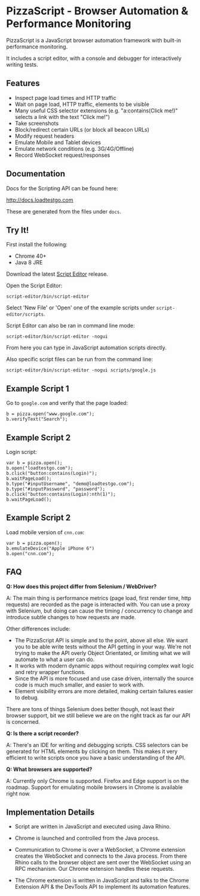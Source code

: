 # PizzaScript - Browser Automation & Performance Monitoring

PizzaScript is a JavaScript browser automation framework with built-in performance monitoring.

It includes a script editor, with a console and debugger for interactively writing tests.

## Features

- Inspect page load times and HTTP traffic
- Wait on page load, HTTP traffic, elements to be visible
- Many useful CSS selector extensions (e.g. "a:contains(Click me!)" selects a link with the
  text "Click me!")
- Take screenshots
- Block/redirect certain URLs (or block all beacon URLs)
- Modify request headers
- Emulate Mobile and Tablet devices
- Emulate network conditions (e.g. 3G/4G/Offline)
- Record WebSocket request/responses

## Documentation

Docs for the Scripting API can be found here:

  http://docs.loadtestgo.com

These are generated from the files under `docs`.

## Try It!

First install the following:

+ Chrome 40+
+ Java 8 JRE

Download the latest [Script Editor](https://github.com/loadtestgo/pizzascript/files/365310/script-editor-0.2.4.zip) release.

Open the Script Editor:

    script-editor/bin/script-editor

Select 'New File' or 'Open' one of the example scripts under `script-editor/scripts`.

Script Editor can also be ran in command line mode:

    script-editor/bin/script-editor -nogui

From here you can type in JavaScript automation scripts directly.

Also specific script files can be run from the command line:

    script-editor/bin/script-editor -nogui scripts/google.js


## Example Script 1

Go to `google.com` and verify that the page loaded:

    b = pizza.open("www.google.com");
    b.verifyText("Search");

## Example Script 2

Login script:

    var b = pizza.open();
    b.open("loadtestgo.com");
    b.click("button:contains(Login)");
    b.waitPageLoad();
    b.type("#inputUsername", "demo@loadtestgo.com");
    b.type("#inputPassword", "password");
    b.click("button:contains(Login):nth(1)");
    b.waitPageLoad();

## Example Script 2

Load mobile version of `cnn.com`:

    var b = pizza.open();
    b.emulateDevice("Apple iPhone 6")
    b.open("cnn.com");

## FAQ

**Q: How does this project differ from Selenium / WebDriver?**

A: The main thing is performance metrics (page load, first render time, http requests)
are recorded as the page is interacted with.  You can use a proxy with Selenium, but doing
can cause the timing / concurrency to change and introduce subtle changes to how requests
are made.

Other differences include:

- The PizzaScript API is simple and to the point, above all else.  We want you to be
  able write tests without the API getting in your way.  We're not trying to make the
  API overly Object Orientated, or limiting what we will automate to what a user can do.
- It works with modern dynamic apps without requiring complex wait logic and retry
  wrapper functions.
- Since the API is more focused and use case driven, internally the source code is much
  much smaller, and easier to work with.
- Element visibility errors are more detailed, making certain failures easier to debug.

There are tons of things Selenium does better though, not least their browser support,
bit we still believe we are on the right track as far our API is concerned.


**Q: Is there a script recorder?**

A: There's an IDE for writing and debugging scripts. CSS selectors can be generated
for HTML elements by clicking on them.  This makes it very efficient to write scripts
once you have a basic understanding of the API.


**Q: What browsers are supported?**

A: Currently only Chrome is supported.  Firefox and Edge support is on the roadmap.
Support for emulating mobile browsers in Chrome is available right now.

## Implementation Details

- Script are written in JavaScript and executed using Java Rhino.

- Chrome is launched and controlled from the Java process.

- Communication to Chrome is over a WebSocket, a Chrome extension creates the WebSocket
  and connects to the Java process.  From there Rhino calls to the browser object are
  sent over the WebSocket using an RPC mechanism.  Our Chrome extension handles these
  requests.

- The Chrome extension is written in JavaScript and talks to the Chrome Extension API &
  the DevTools API to implement its automation features.
